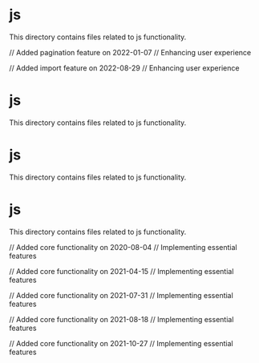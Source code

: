 # js

This directory contains files related to js functionality.

// Added pagination feature on 2022-01-07
// Enhancing user experience

// Added import feature on 2022-08-29
// Enhancing user experience
# js

This directory contains files related to js functionality.
# js

This directory contains files related to js functionality.
# js

This directory contains files related to js functionality.

// Added core functionality on 2020-08-04
// Implementing essential features

// Added core functionality on 2021-04-15
// Implementing essential features

// Added core functionality on 2021-07-31
// Implementing essential features

// Added core functionality on 2021-08-18
// Implementing essential features

// Added core functionality on 2021-10-27
// Implementing essential features
